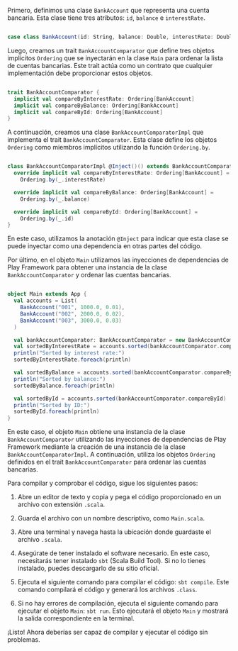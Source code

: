 Primero, definimos una clase `BankAccount` que representa una cuenta bancaria. Esta clase tiene tres atributos: `id`, `balance` e `interestRate`.

```scala

case class BankAccount(id: String, balance: Double, interestRate: Double)
```



Luego, creamos un trait `BankAccountComparator` que define tres objetos implícitos `Ordering` que se inyectarán en la clase `Main` para ordenar la lista de cuentas bancarias. Este trait actúa como un contrato que cualquier implementación debe proporcionar estos objetos.

```scala

trait BankAccountComparator {
  implicit val compareByInterestRate: Ordering[BankAccount]
  implicit val compareByBalance: Ordering[BankAccount]
  implicit val compareById: Ordering[BankAccount]
}
```



A continuación, creamos una clase `BankAccountComparatorImpl` que implementa el trait `BankAccountComparator`. Esta clase define los objetos `Ordering` como miembros implícitos utilizando la función `Ordering.by`.

```scala

class BankAccountComparatorImpl @Inject()() extends BankAccountComparator {
  override implicit val compareByInterestRate: Ordering[BankAccount] =
    Ordering.by(_.interestRate)

  override implicit val compareByBalance: Ordering[BankAccount] =
    Ordering.by(_.balance)

  override implicit val compareById: Ordering[BankAccount] =
    Ordering.by(_.id)
}
```



En este caso, utilizamos la anotación `@Inject` para indicar que esta clase se puede inyectar como una dependencia en otras partes del código.

Por último, en el objeto `Main` utilizamos las inyecciones de dependencias de Play Framework para obtener una instancia de la clase `BankAccountComparator` y ordenar las cuentas bancarias.

```scala

object Main extends App {
  val accounts = List(
    BankAccount("001", 1000.0, 0.01),
    BankAccount("002", 2000.0, 0.02),
    BankAccount("003", 3000.0, 0.03)
  )

  val bankAccountComparator: BankAccountComparator = new BankAccountComparatorImpl
  val sortedByInterestRate = accounts.sorted(bankAccountComparator.compareByInterestRate)
  println("Sorted by interest rate:")
  sortedByInterestRate.foreach(println)

  val sortedByBalance = accounts.sorted(bankAccountComparator.compareByBalance)
  println("Sorted by balance:")
  sortedByBalance.foreach(println)

  val sortedById = accounts.sorted(bankAccountComparator.compareById)
  println("Sorted by ID:")
  sortedById.foreach(println)
}
```



En este caso, el objeto `Main` obtiene una instancia de la clase `BankAccountComparator` utilizando las inyecciones de dependencias de Play Framework mediante la creación de una instancia de la clase `BankAccountComparatorImpl`. A continuación, utiliza los objetos `Ordering` definidos en el trait `BankAccountComparator` para ordenar las cuentas bancarias.

Para compilar y comprobar el código, sigue los siguientes pasos:

1. Abre un editor de texto y copia y pega el código proporcionado en un archivo con extensión `.scala`.

2. Guarda el archivo con un nombre descriptivo, como `Main.scala`.

3. Abre una terminal y navega hasta la ubicación donde guardaste el archivo `.scala`.

4. Asegúrate de tener instalado el software necesario. En este caso, necesitarás tener instalado `sbt` (Scala Build Tool). Si no lo tienes instalado, puedes descargarlo de su sitio oficial.

5. Ejecuta el siguiente comando para compilar el código: `sbt compile`. Este comando compilará el código y generará los archivos `.class`.

6. Si no hay errores de compilación, ejecuta el siguiente comando para ejecutar el objeto `Main`: `sbt run`. Esto ejecutará el objeto `Main` y mostrará la salida correspondiente en la terminal.

¡Listo! Ahora deberías ser capaz de compilar y ejecutar el código sin problemas.
